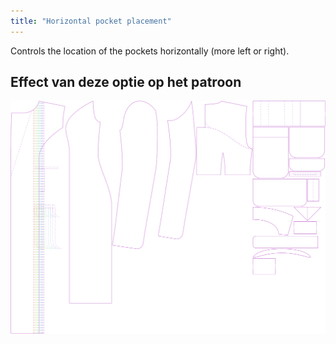 ```yaml
---
title: "Horizontal pocket placement"
---
```


Controls the location of the pockets horizontally (more left or right).

## Effect van deze optie op het patroon

![This image shows the effect of this option by superimposing several variants that have a different value for this option](carlita_pocketplacementhorizontal_sample.svg "Effect of this option on the pattern")

